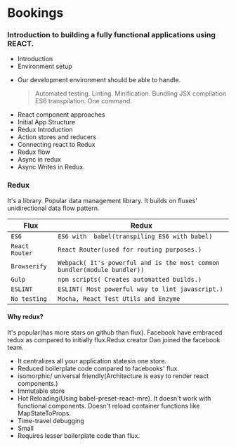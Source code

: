 # Bookings
### Introduction to building a fully functional applications using REACT.
* Introduction
* Environment setup
- Our development environment should be able to handle.
   > Automated testing.
   > Linting.
   > Minification.
   > Bundling
   > JSX compilation
   > ES6 transpilation.
   > One command.
* React component approaches
* Initial App Structure
* Redux Introduction
* Action stores and reducers
* Connecting react to Redux
* Redux flow
* Async in redux
* Async Writes in Redux.

### Redux
It's a library. Popular data management library. It builds on fluxes' unidirectional data flow pattern.

| Flux | Redux | 
| -------- | ------------- |
| `ES6` | `ES6 with  babel(transpiling ES6 with babel)`  | 
|  `React Router` | `React Router(used for routing purposes.)` | 
| `Browserify` | `Webpack( It's powerful and is the most common bundler(module bundler))` | 
| `Gulp` | `npm scripts( Creates automatted builds.)` | 
| `ESLINT` | `ESLINT( Most powerful way to lint javascript.)` | 
| `No testing` | `Mocha, React Test Utils and Enzyme` | 

#### Why redux?
It's popular(has more stars on github than flux).
Facebook have embraced redux as compared to initially flux.Redux creator Dan joined the facebook team.
* It centralizes all your application statesin one store.
* Reduced boilerplate code compared to facebooks' flux.
* isomorphic/ universal friendly(Architecture is easy to render react components.)
* Immutable store
* Hot Reloading(Using babel-preset-react-mre). It doesn't work with functional components. Doesn't reload container functions like MapStateToProps.
* Time-travel debugging
* Small
* Requires lesser boilerplate code than flux.
